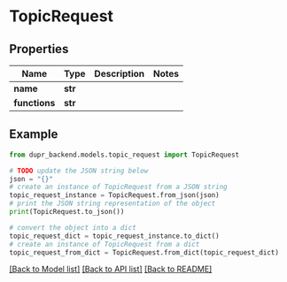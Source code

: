 # TopicRequest


## Properties

Name | Type | Description | Notes
------------ | ------------- | ------------- | -------------
**name** | **str** |  | 
**functions** | **str** |  | 

## Example

```python
from dupr_backend.models.topic_request import TopicRequest

# TODO update the JSON string below
json = "{}"
# create an instance of TopicRequest from a JSON string
topic_request_instance = TopicRequest.from_json(json)
# print the JSON string representation of the object
print(TopicRequest.to_json())

# convert the object into a dict
topic_request_dict = topic_request_instance.to_dict()
# create an instance of TopicRequest from a dict
topic_request_from_dict = TopicRequest.from_dict(topic_request_dict)
```
[[Back to Model list]](../README.md#documentation-for-models) [[Back to API list]](../README.md#documentation-for-api-endpoints) [[Back to README]](../README.md)


